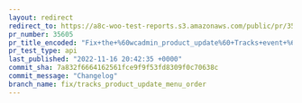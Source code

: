 ```yaml
---
layout: redirect
redirect_to: https://a8c-woo-test-reports.s3.amazonaws.com/public/pr/35605/api/index.html
pr_number: 35605
pr_title_encoded: "Fix+the+%60wcadmin_product_update%60+Tracks+event+%60menu_order%60+custom+property+value"
pr_test_type: api
last_published: "2022-11-16 20:42:35 +0000"
commit_sha: 7a832f6664162561fce9f9f53fd8309f0c70638c
commit_message: "Changelog"
branch_name: fix/tracks_product_update_menu_order
---
```

